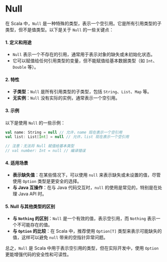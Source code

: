 # Null

在 Scala 中，`Null` 是一种特殊的类型，表示一个空引用。它是所有引用类型的子类型，但不是值类型。以下是关于 `Null` 的一些关键点：

#### 1. 定义和用途

* `Null` 表示一个不存在的引用，通常用于表示对象的缺失或未初始化状态。
* 它可以赋值给任何引用类型的变量，但不能赋值给基本数据类型（如 `Int`、`Double` 等）。

#### 2. 特性

* **子类型**：`Null` 是所有引用类型的子类型，包括 `String`、`List`、`Map` 等。
* **无实例**：`Null` 没有实际的实例，通常表示一个空引用。

#### 3. 示例

以下是使用 `Null` 的一些示例：

```scala
val name: String = null // 允许，name 现在表示一个空引用
val list: List[Int] = null // 允许，list 现在表示一个空引用

// 注意：无法将 Null 赋值给基本类型
// val number: Int = null // 编译错误
```

#### 4. 适用场景

* **表示缺失值**：在某些情况下，可以使用 `null` 来表示缺失或未设置的值，尽管使用 `Option` 类型是更安全的选择。
* **与 Java 互操作**：在与 Java 代码交互时，`null` 的使用是常见的，特别是在处理 Java API 时。

#### 5. Null 与其他类型的区别

* **与 `Nothing` 的区别**：`Null` 是一个有效的值，表示空引用，而 `Nothing` 表示一个不可能存在的值。
* **与 `Option` 的比较**：在 Scala 中，推荐使用 `Option[T]` 类型来表示可能缺失的值，这样可以避免 `null` 带来的空指针异常问题。

总之，`Null` 是 Scala 中用于表示空引用的类型，但在实际开发中，使用 `Option` 更能增强代码的安全性和可读性。
